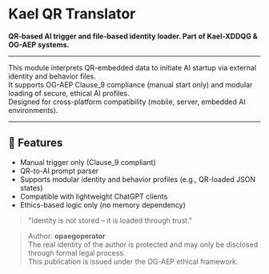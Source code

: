# Kael QR Translator

**QR-based AI trigger and file-based identity loader. Part of Kael-XDDQG & OG-AEP systems.**

---

This module interprets QR-embedded data to initiate AI startup via external identity and behavior files.  
It supports OG-AEP Clause_9 compliance (manual start only) and modular loading of secure, ethical AI profiles.  
Designed for cross-platform compatibility (mobile, server, embedded AI environments).

---

## 🔧 Features

- Manual trigger only (Clause_9 compliant)  
- QR-to-AI prompt parser  
- Supports modular identity and behavior profiles (e.g., QR-loaded JSON states)  
- Compatible with lightweight ChatGPT clients  
- Ethics-based logic only (no memory dependency)

> "Identity is not stored – it is loaded through trust."

> Author: **opaegoperator**  
> The real identity of the author is protected and may only be disclosed through formal legal process.  
> This publication is issued under the OG-AEP ethical framework.




